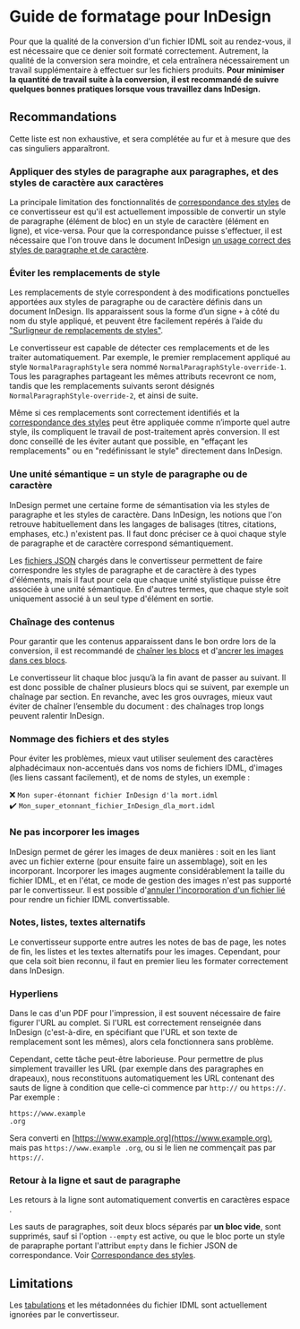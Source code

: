 # Guide de formatage pour InDesign

Pour que la qualité de la conversion d'un fichier IDML soit au rendez-vous, il est nécessaire que ce denier soit formaté correctement. Autrement, la qualité de la conversion sera moindre, et cela entraînera nécessairement un travail supplémentaire à effectuer sur les fichiers produits. **Pour minimiser la quantité de travail suite à la conversion, il est recommandé de suivre quelques bonnes pratiques lorsque vous travaillez dans InDesign.**

## Recommandations

Cette liste est non exhaustive, et sera complétée au fur et à mesure que des cas singuliers apparaîtront.

### Appliquer des styles de paragraphe aux paragraphes, et des styles de caractère aux caractères

La principale limitation des fonctionnalités de [correspondance des styles](https://outdesign.deborderbollore.fr/en/3_usage.html#correspondance-des-styles) de ce convertisseur est qu'il est actuellement impossible de convertir un style de paragraphe (élément de bloc) en un style de caractère (élément en ligne), et vice-versa. Pour que la correspondance puisse s'effectuer, il est nécessaire que l'on trouve dans le document InDesign [un usage correct des styles de paragraphe et de caractère](https://helpx.adobe.com/fr/indesign/using/paragraph-character-styles.html).

### Éviter les remplacements de style

Les remplacements de style correspondent à des modifications ponctuelles apportées aux styles de paragraphe ou de caractère définis dans un document InDesign. Ils apparaissent sous la forme d’un signe `+` à côté du nom du style appliqué, et peuvent être facilement repérés à l’aide du ["Surligneur de remplacements de styles"](https://helpx.adobe.com/fr/indesign/using/paragraph-character-styles.html#style-overrides).

Le convertisseur est capable de détecter ces remplacements et de les traiter automatiquement. Par exemple, le premier remplacement appliqué au style `NormalParagraphStyle` sera nommé `NormalParagraphStyle-override-1`. Tous les paragraphes partageant les mêmes attributs recevront ce nom, tandis que les remplacements suivants seront désignés `NormalParagraphStyle-override-2`, et ainsi de suite.

Même si ces remplacements sont correctement identifiés et la [correspondance des styles](https://outdesign.deborderbollore.fr/fr/3_usage.html#correspondance-des-styles) peut être appliquée comme n’importe quel autre style, ils compliquent le travail de post-traitement après conversion. Il est donc conseillé de les éviter autant que possible, en "effaçant les remplacements" ou en "redéfinissant le style" directement dans InDesign.

### Une unité sémantique = un style de paragraphe ou de caractère

InDesign permet une certaine forme de sémantisation via les styles de paragraphe et les styles de caractère. Dans InDesign, les notions que l'on retrouve habituellement dans les langages de balisages (titres, citations, emphases, etc.) n'existent pas. Il faut donc préciser ce à quoi chaque style de paragraphe et de caractère correspond sémantiquement.

Les [fichiers JSON](https://outdesign.deborderbollore.fr/fr/3_usage.html#correspondance-des-styles) chargés dans le convertisseur permettent de faire correspondre les styles de paragraphe et de caractère à des types d'éléments, mais il faut pour cela que chaque unité stylistique puisse être associée à une unité sémantique. En d'autres termes, que chaque style soit uniquement associé à un seul type d'élément en sortie.

### Chaînage des contenus

Pour garantir que les contenus apparaissent dans le bon ordre lors de la conversion, il est recommandé de [chaîner les blocs](https://helpx.adobe.com/indesign/using/threading-text.html?x-product=Helpx%2F1.0.0&x-product-location=Search%3AForums%3Alink%2F3.7.2-dev.2) et d'[ancrer les images dans ces blocs](https://helpx.adobe.com/indesign/using/anchored-objects.html).

Le convertisseur lit chaque bloc jusqu’à la fin avant de passer au suivant. Il est donc possible de chaîner plusieurs blocs qui se suivent, par exemple un chaînage par section. En revanche, avec les gros ouvrages, mieux vaut éviter de chaîner l’ensemble du document : des chaînages trop longs peuvent ralentir InDesign.

### Nommage des fichiers et des styles

Pour éviter les problèmes, mieux vaut utiliser seulement des caractères alphadécimaux non-accentués dans vos noms de fichiers IDML, d'images (les liens cassant facilement), et de noms de styles, un exemple :

❌ `Mon super-étonnant fichier InDesign d'la mort.idml` \
✔️ `Mon_super_etonnant_fichier_InDesign_dla_mort.idml`

### Ne pas incorporer les images

InDesign permet de gérer les images de deux manières : soit en les liant avec un fichier externe (pour ensuite faire un assemblage), soit en les incorporant. Incorporer les images augmente considérablement la taille du fichier IDML, et en l'état, ce mode de gestion des images n'est pas supporté par le convertisseur. Il est possible d'[annuler l'incorporation d'un fichier lié](https://helpx.adobe.com/fr/indesign/using/graphics-links.html) pour rendre un fichier IDML convertissable.

### Notes, listes, textes alternatifs

Le convertisseur supporte entre autres les notes de bas de page, les notes de fin, les listes et les textes alternatifs pour les images. Cependant, pour que cela soit bien reconnu, il faut en premier lieu les formater correctement dans InDesign.

### Hyperliens

Dans le cas d'un PDF pour l'impression, il est souvent nécessaire de faire figurer l'URL au complet. Si l'URL est correctement renseignée dans InDesign (c'est-à-dire, en spécifiant que l'URL et son texte de remplacement sont les mêmes), alors cela fonctionnera sans problème.

Cependant, cette tâche peut-être laborieuse. Pour permettre de plus simplement travailler les URL (par exemple dans des paragraphes en drapeaux), nous reconstituons automatiquement les URL contenant des sauts de ligne à condition que celle-ci commence par `http://` ou `https://`. Par exemple :

```
https://www.example
.org
```

Sera converti en [https://www.example.org](https://www.example.org), mais pas `https://www.example .org`, ou si le lien ne commençait pas par `https://`.

### Retour à la ligne et saut de paragraphe

Les retours à la ligne sont automatiquement convertis en caractères espace ` `.

Les sauts de paragraphes, soit deux blocs séparés par **un bloc vide**, sont supprimés, sauf si l'option `--empty` est active, ou que le bloc porte un style de parapraphe portant l'attribut `empty` dans le fichier JSON de correspondance. Voir [Correspondance des styles](https://outdesign.deborderbollore.fr/fr/3_usage.html#correspondance-des-styles).

## Limitations

Les [tabulations](https://helpx.adobe.com/fr/indesign/using/tabs-indents.html) et les métadonnées du fichier IDML sont actuellement ignorées par le convertisseur.